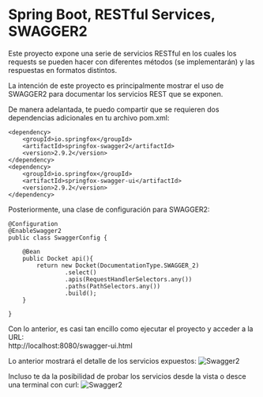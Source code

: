 # Spring Boot, RESTful Services, SWAGGER2

Este proyecto expone una serie de servicios RESTful en los cuales los requests se pueden hacer con diferentes métodos (se implementarán) y las respuestas en formatos distintos.

La intención de este proyecto es principalmente mostrar el uso de SWAGGER2 para documentar los servicios REST que se exponen.

De manera adelantada, te puedo compartir que se requieren dos dependencias adicionales en tu archivo pom.xml:

    <dependency>  
        <groupId>io.springfox</groupId>
        <artifactId>springfox-swagger2</artifactId>
        <version>2.9.2</version>
    </dependency> 
    <dependency>
        <groupId>io.springfox</groupId>
        <artifactId>springfox-swagger-ui</artifactId>
        <version>2.9.2</version>
    </dependency>
        

Posteriormente, una clase de configuración para SWAGGER2:


    @Configuration
    @EnableSwagger2
    public class SwaggerConfig {

        @Bean
        public Docket api(){
            return new Docket(DocumentationType.SWAGGER_2)
                    .select()
                    .apis(RequestHandlerSelectors.any())
                    .paths(PathSelectors.any())
                    .build();
        }

    }



Con lo anterior, es casi tan encillo como ejecutar el proyecto y acceder a la URL:  
http://localhost:8080/swagger-ui.html

Lo anterior mostrará el detalle de los servicios expuestos:
![Swagger2](https://saulh.files.wordpress.com/2019/01/screenshot-from-2019-01-28-11-37-11.png)


Incluso te da la posibilidad de probar los servicios desde la vista o desce una terminal con curl:
![Swagger2](https://saulh.files.wordpress.com/2019/01/screenshot-from-2019-01-28-11-37-55.png)






